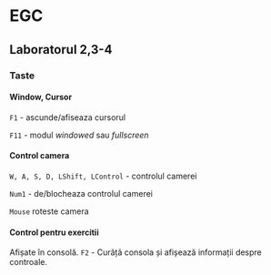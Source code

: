 # EGC
## Laboratorul 2,3-4

### Taste
#### Window, Cursor
  `F1` - ascunde/afiseaza cursorul
  
  `F11` - modul *windowed* sau *fullscreen*
#### Control camera
  `W, A, S, D, LShift, LControl` - controlul camerei
  
  `Num1` - de/blocheaza controlul camerei
  
  `Mouse` roteste camera
#### Control pentru exercitii
   Afișate în consolă.
  `F2` - Curăță consola și afișează informații despre controale.
